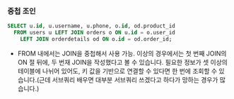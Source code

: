 ### 중첩 조인
```sql
SELECT u.id, u.username, u.phone, o.id, od.product_id
  FROM users u LEFT JOIN orders o ON u.id = o.user_id
  	LEFT JOIN orderdetails od ON o.id = od.order_id;
```
- FROM 내에서는 JOIN을 중첩해서 사용 가능. 이상의 경우에서는 첫 번째 JOIN의 ON 절 뒤에, 두 번재 JOIN을 작성했다고 볼 수 있습니다. 필요한 정보가 셋 이상의 테이블에 나뉘어 있어도, 키 값을 기반으로 연결할 수 있다면 한 번에 조회할 수 있습니다.(근데 서브쿼리 배우면 대부분 서브쿼리 쓰겠다고 하다가 망하는 경우가 많습니다.)